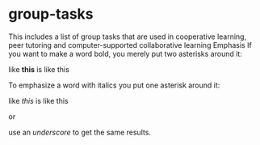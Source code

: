 # group-tasks
This includes a list of group tasks that are used in cooperative learning, peer tutoring and computer-supported collaborative learning
Emphasis
If you want to make a word bold, you merely put two asterisks around it:

like **this** is like this

To emphasize a word with italics you put one asterisk around it:

like *this* is like this

or

use an _underscore_ to get the same results.

